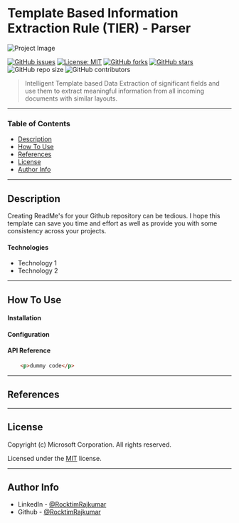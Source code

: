 # Template Based Information Extraction Rule (TIER) - Parser
![Project Image](project-image-url)

[![GitHub issues](https://img.shields.io/github/issues/RocktimRajkumar/AWS_POC)](https://github.com/RocktimRajkumar/AWS_POC/issues)
[![License: MIT](https://img.shields.io/badge/License-MIT-yellow.svg)](https://opensource.org/licenses/MIT)
[![GitHub forks](https://img.shields.io/github/forks/RocktimRajkumar/AWS_POC)](https://github.com/RocktimRajkumar/AWS_POC/network)
[![GitHub stars](https://img.shields.io/github/stars/RocktimRajkumar/AWS_POC)](https://github.com/RocktimRajkumar/AWS_POC/stargazers) 
![GitHub repo size](https://img.shields.io/github/repo-size/RocktimRajkumar/AWS_POC)
![GitHub contributors](https://img.shields.io/github/contributors/RocktimRajkumar/AWS_POC)

> Intelligent Template based Data Extraction of significant fields and use them to extract meaningful information from all incoming documents with similar layouts.

---

### Table of Contents

- [Description](#description)
- [How To Use](#how-to-use)
- [References](#references)
- [License](#license)
- [Author Info](#author-info)

---

## Description

Creating ReadMe's for your Github repository can be tedious.  I hope this template can save you time and effort as well as provide you with some consistency across your projects.

#### Technologies

- Technology 1
- Technology 2
---

## How To Use

#### Installation

#### Configuration

#### API Reference

```html
    <p>dummy code</p>
```

---

## References

---

## License

Copyright (c) Microsoft Corporation. All rights reserved.

Licensed under the [MIT](LICENSE) license.


---

## Author Info

- LinkedIn - [@RocktimRajkumar](https://www.linkedin.com/in/rocktim-rajkumar/)
- Github - [@RocktimRajkumar](https://github.com/RocktimRajkumar)

